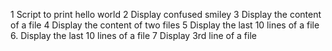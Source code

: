 1 Script to print hello world
2 Display confused smiley
3 Display the content of a file
4 Display the content of two files
5 Display the last 10 lines of a file
6. Display the last 10 lines of a file
7 Display 3rd line of a file 
